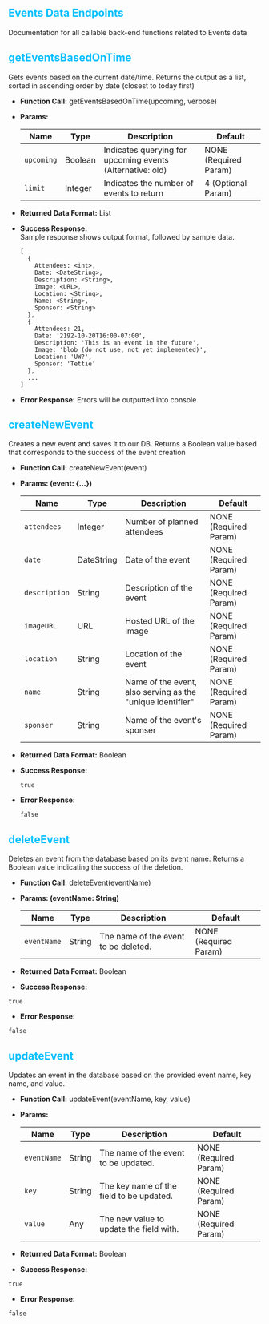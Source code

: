 ## <span style="color:deepskyblue">Events Data Endpoints</span>
Documentation for all callable back-end functions related to Events data

## <span style="color:deepskyblue"> getEventsBasedOnTime
Gets events based on the current date/time. Returns the output as a list, sorted in ascending order by date (closest to today first)

* **Function Call:** getEventsBasedOnTime(upcoming, verbose)

* **Params:**

    | Name       | Type    | Description                                               | Default                 |
    | ---------- | ------- | --------------------------------------------------------- | ----------------------- |
    | `upcoming` | Boolean | Indicates querying for upcoming events (Alternative: old) | NONE (Required Param)   |
    | `limit`    | Integer | Indicates the number of events to return                  | 4 (Optional Param)      |

* **Returned Data Format:** List

* **Success Response:** <br>
Sample response shows output format, followed by sample data.
  ```
  [
    {
      Attendees: <int>,
      Date: <DateString>,
      Description: <String>,
      Image: <URL>,
      Location: <String>,
      Name: <String>,
      Sponsor: <String>
    },
    {
      Attendees: 21,
      Date: '2192-10-20T16:00-07:00',
      Description: 'This is an event in the future',
      Image: 'blob (do not use, not yet implemented)',
      Location: 'UW?',
      Sponsor: 'Tettie'
    },
    ...
  ]
  ```

* **Error Response:**
  Errors will be outputted into console


## <span style="color:deepskyblue"> createNewEvent
Creates a new event and saves it to our DB. Returns a Boolean value based that corresponds to the success of the event creation

* **Function Call:** createNewEvent(event)

* **Params: (event: {...})**

    | Name       | Type    | Description                                               | Default                 |
    | ---------- | ------- | --------------------------------------------------------- | ----------------------- |
    | `attendees` | Integer | Number of planned attendees | NONE (Required Param) |
    | `date`    | DateString | Date of the event | NONE (Required Param) |
    | `description` | String | Description of the event | NONE (Required Param) |
    | `imageURL`  | URL | Hosted URL of the image | NONE (Required Param) |
    | `location`| String | Location of the event | NONE (Required Param) |
    | `name` | String | Name of the event, also serving as the "unique identifier" | NONE (Required Param) |
    | `sponser` | String | Name of the event's sponser | NONE (Required Param) |

* **Returned Data Format:** Boolean

* **Success Response:** <br>
  ```
  true
  ```

* **Error Response:**

  ```
  false
  ```


## <span style="color:deepskyblue"> deleteEvent
Deletes an event from the database based on its event name. Returns a Boolean value indicating the success of the deletion.

* **Function Call:** deleteEvent(eventName)

* **Params: (eventName: String)**

    | Name        | Type   | Description                                  | Default                 |
    | ----------- | ------ | -------------------------------------------- | ----------------------- |
    | `eventName` | String | The name of the event to be deleted. | NONE (Required Param) |

* **Returned Data Format:** Boolean

* **Success Response:**
```
true
```

* **Error Response:**
```
false
```

## <span style="color:deepskyblue"> updateEvent
Updates an event in the database based on the provided event name, key name, and value.

* **Function Call:** updateEvent(eventName, key, value)

* **Params:**

    | Name        | Type   | Description                                    | Default                 |
    | ----------- | ------ | ---------------------------------------------- | ----------------------- |
    | `eventName` | String | The name of the event to be updated. | NONE (Required Param)   |
    | `key`       | String | The key name of the field to be updated. | NONE (Required Param)   |
    | `value`     | Any    | The new value to update the field with. | NONE (Required Param)   |

* **Returned Data Format:** Boolean

* **Success Response:**
```
true
```

* **Error Response:**
```
false
```


